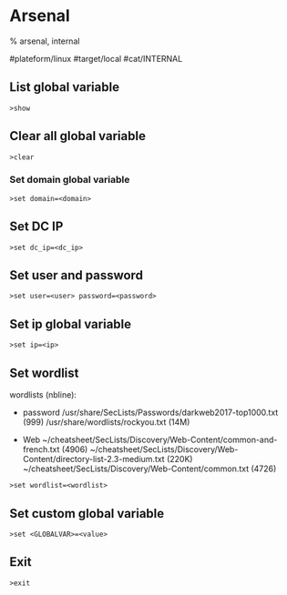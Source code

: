 # Arsenal

% arsenal, internal

#plateform/linux #target/local #cat/INTERNAL 

## List global variable
```
>show
```

## Clear all global variable
```
>clear
```

### Set domain global variable
```
>set domain=<domain>
```

## Set DC IP
```
>set dc_ip=<dc_ip>
```

## Set user and password
```
>set user=<user> password=<password>
```

## Set ip global variable
```
>set ip=<ip>
```

## Set wordlist
wordlists (nbline): 
- password
/usr/share/SecLists/Passwords/darkweb2017-top1000.txt (999)
/usr/share/wordlists/rockyou.txt (14M)

- Web
~/cheatsheet/SecLists/Discovery/Web-Content/common-and-french.txt (4906)
~/cheatsheet/SecLists/Discovery/Web-Content/directory-list-2.3-medium.txt (220K)
~/cheatsheet/SecLists/Discovery/Web-Content/common.txt (4726)

```
>set wordlist=<wordlist>
```
## Set custom global variable
```
>set <GLOBALVAR>=<value>
```

## Exit
```
>exit
```

